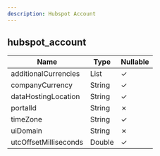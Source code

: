 ```yaml
---
description: Hubspot Account
---
```

hubspot_account
---------------

| **Name**              | **Type**     | **Nullable** |
| --------------------- | ------------ | ------------ |
| additionalCurrencies  | List<String> | &check;      |
| companyCurrency       | String       | &check;      |
| dataHostingLocation   | String       | &check;      |
| portalId              | String       | &cross;      |
| timeZone              | String       | &check;      |
| uiDomain              | String       | &cross;      |
| utcOffsetMilliseconds | Double       | &check;      |
